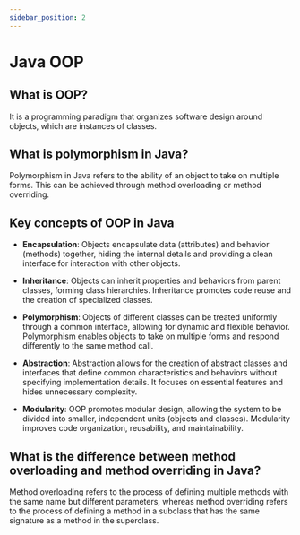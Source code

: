 ```yaml
---
sidebar_position: 2
---
```


# Java OOP

## What is OOP?
It is a programming paradigm that organizes software design around objects, which are instances of classes.

## What is polymorphism in Java?
Polymorphism in Java refers to the ability of an object to take on multiple forms. This can be achieved through method overloading or method overriding.

## Key concepts of OOP in Java

- **Encapsulation**: Objects encapsulate data (attributes) and behavior (methods) together, hiding the internal details and providing a clean interface for interaction with other objects.

- **Inheritance**: Objects can inherit properties and behaviors from parent classes, forming class hierarchies. Inheritance promotes code reuse and the creation of specialized classes.

- **Polymorphism**: Objects of different classes can be treated uniformly through a common interface, allowing for dynamic and flexible behavior. Polymorphism enables objects to take on multiple forms and respond differently to the same method call.

- **Abstraction**: Abstraction allows for the creation of abstract classes and interfaces that define common characteristics and behaviors without specifying implementation details. It focuses on essential features and hides unnecessary complexity.

- **Modularity**: OOP promotes modular design, allowing the system to be divided into smaller, independent units (objects and classes). Modularity improves code organization, reusability, and maintainability.

## What is the difference between method overloading and method overriding in Java?
Method overloading refers to the process of defining multiple methods with the same name but different parameters, whereas method overriding refers to the process of defining a method in a subclass that has the same signature as a method in the superclass.
